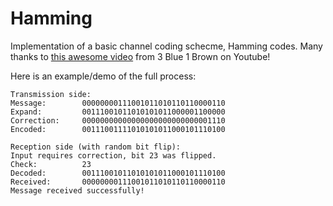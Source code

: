 # Hamming

Implementation of a basic channel coding schecme, Hamming codes. Many thanks to [this awesome video](https://www.youtube.com/watch?v=X8jsijhllIA&t=0s) from 3 Blue 1 Brown on Youtube!

Here is an example/demo of the full process:
```
Transmission side:
Message:        00000000111001011010110110000110
Expand:         00111001011010101011000001100000
Correction:     00000000000000000000000000001110
Encoded:        00111001111010101011000101110100

Reception side (with random bit flip):
Input requires correction, bit 23 was flipped.
Check:          23
Decoded:        00111001011010101011000101110100
Received:       00000000111001011010110110000110
Message received successfully!
```
